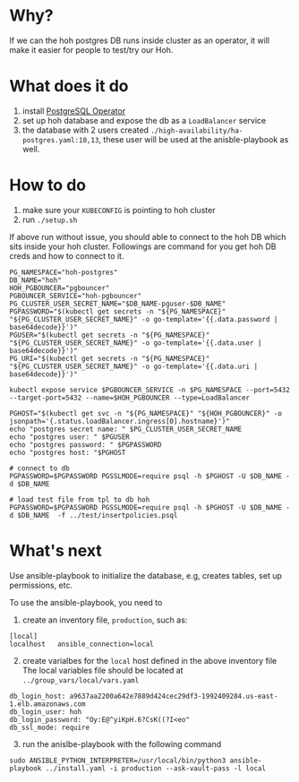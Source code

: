 # Why?
If we can the hoh postgres DB runs inside cluster as an operator, it will make it easier for people to test/try our Hoh.

# What does it do
1. install [PostgreSQL Operator](https://access.crunchydata.com/documentation/postgres-operator/v5/)
2. set up hoh database and expose the db as a `LoadBalancer` service
3. the database with 2 users created `./high-availability/ha-postgres.yaml:10,13`, these user will be used at the anisble-playbook as well.

# How to do
1. make sure your `KUBECONFIG` is pointing to hoh cluster
2. run `./setup.sh`

If above run without issue, you should able to connect to the hoh DB which sits inside your hoh cluster. Followings are command for you
get hoh DB creds and how to connect to it.
```
PG_NAMESPACE="hoh-postgres"
DB_NAME="hoh"
HOH_PGBOUNCER="pgbouncer"
PGBOUNCER_SERVICE="hoh-pgbouncer"
PG_CLUSTER_USER_SECRET_NAME="$DB_NAME-pguser-$DB_NAME"
PGPASSWORD="$(kubectl get secrets -n "${PG_NAMESPACE}" "${PG_CLUSTER_USER_SECRET_NAME}" -o go-template='{{.data.password | base64decode}}')"
PGUSER="$(kubectl get secrets -n "${PG_NAMESPACE}" "${PG_CLUSTER_USER_SECRET_NAME}" -o go-template='{{.data.user | base64decode}}')"
PG_URI="$(kubectl get secrets -n "${PG_NAMESPACE}" "${PG_CLUSTER_USER_SECRET_NAME}" -o go-template='{{.data.uri | base64decode}}')"

kubectl expose service $PGBOUNCER_SERVICE -n $PG_NAMESPACE --port=5432 --target-port=5432 --name=$HOH_PGBOUNCER --type=LoadBalancer

PGHOST="$(kubectl get svc -n "${PG_NAMESPACE}" "${HOH_PGBOUNCER}" -o jsonpath='{.status.loadBalancer.ingress[0].hostname}')"
echo "postgres secret name: " $PG_CLUSTER_USER_SECRET_NAME
echo "postgres user: " $PGUSER
echo "postgres password: " $PGPASSWORD
echo "postgres host: "$PGHOST

# connect to db
PGPASSWORD=$PGPASSWORD PGSSLMODE=require psql -h $PGHOST -U $DB_NAME -d $DB_NAME

# load test file from tpl to db hoh
PGPASSWORD=$PGPASSWORD PGSSLMODE=require psql -h $PGHOST -U $DB_NAME -d $DB_NAME  -f ../test/insertpolicies.psql
```

# What's next
Use ansible-playbook to initialize the database, e.g, creates tables, set up permissions, etc.

To use the ansible-playbook, you need to
1. create an inventory file, `production`, such as:

```
[local]
localhost   ansible_connection=local
```

2. create varialbes for the `local` host defined in the above inventory file
The local variables file should be located at `../group_vars/local/vars.yaml`

```
db_login_host: a9637aa2200a642e7889d424cec29df3-1992409284.us-east-1.elb.amazonaws.com
db_login_user: hoh
db_login_password: "Oy:E@^yiKpH.6?CsK((?I<eo"
db_ssl_mode: require
```

3. run the anislbe-playbook with the following command

```
sudo ANSIBLE_PYTHON_INTERPRETER=/usr/local/bin/python3 ansible-playbook ../install.yaml -i production --ask-vault-pass -l local
```